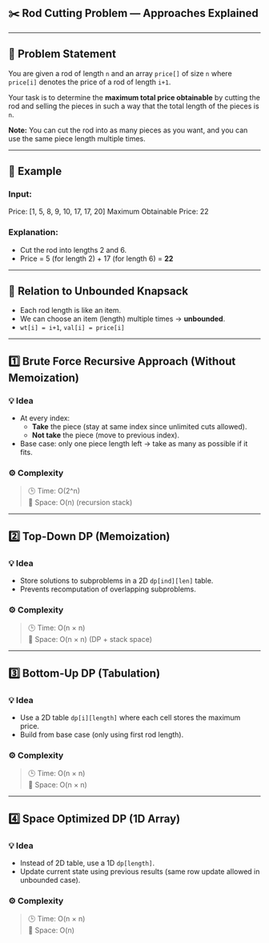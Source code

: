 ## ✂️ Rod Cutting Problem — Approaches Explained

---

## 📘 Problem Statement

You are given a rod of length `n` and an array `price[]` of size `n` where `price[i]` denotes the price of a rod of length `i+1`.

Your task is to determine the **maximum total price obtainable** by cutting the rod and selling the pieces in such a way that the total length of the pieces is `n`.

**Note:** You can cut the rod into as many pieces as you want, and you can use the same piece length multiple times.

---

## 🧪 Example

### Input:
Price: [1, 5, 8, 9, 10, 17, 17, 20]        Maximum Obtainable Price: 22



        
### Explanation:
- Cut the rod into lengths 2 and 6.  
- Price = 5 (for length 2) + 17 (for length 6) = **22**

---

## 🧠 Relation to Unbounded Knapsack

- Each rod length is like an item.
- We can choose an item (length) multiple times → **unbounded**.
- `wt[i] = i+1`, `val[i] = price[i]`

---

## 1️⃣ Brute Force Recursive Approach (Without Memoization)

### 💡 Idea
- At every index:
  - **Take** the piece (stay at same index since unlimited cuts allowed).
  - **Not take** the piece (move to previous index).
- Base case: only one piece length left → take as many as possible if it fits.

### ⚙️ Complexity
> 🕒 Time: O(2^n)  
> 🧠 Space: O(n) (recursion stack)

---

## 2️⃣ Top-Down DP (Memoization)

### 💡 Idea
- Store solutions to subproblems in a 2D `dp[ind][len]` table.
- Prevents recomputation of overlapping subproblems.

### ⚙️ Complexity
> 🕒 Time: O(n × n)  
> 🧠 Space: O(n × n) (DP + stack space)

---

## 3️⃣ Bottom-Up DP (Tabulation)

### 💡 Idea
- Use a 2D table `dp[i][length]` where each cell stores the maximum price.
- Build from base case (only using first rod length).

### ⚙️ Complexity
> 🕒 Time: O(n × n)  
> 🧠 Space: O(n × n)

---

## 4️⃣ Space Optimized DP (1D Array)

### 💡 Idea
- Instead of 2D table, use a 1D `dp[length]`.
- Update current state using previous results (same row update allowed in unbounded case).

### ⚙️ Complexity
> 🕒 Time: O(n × n)  
> 🧠 Space: O(n)

